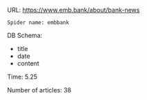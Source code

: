 URL: https://www.emb.bank/about/bank-news

    Spider name: embbank

DB Schema:
- title
- date
- content

Time: 5.25

Number of articles: 38
